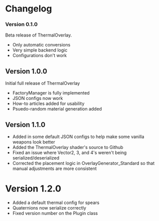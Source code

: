 # Changelog

### Version 0.1.0

Beta release of ThermalOverlay. 
 - Only automatic conversions
 - Very simple backend logic
 - Configurations don't work

## Version 1.0.0

Initial full release of ThermalOverlay
 - FactoryManager is fully implemented
 - JSON configs now work
 - How-to articles added for usability
 - Psuedo-random material generation added

## Version 1.1.0

 - Added in some default JSON configs to help make some vanilla weapons look better
 - Added the ThermalOverlay shader's source to Github
 - Fixed an issue where Vector2, 3, and 4's weren't being serialized/deserialized
 - Corrected the placement logic in OverlayGenerator_Standard so that manual adjustments are more consistent

# Version 1.2.0

 - Added a default thermal config for spears
 - Quaternions now serialize correctly
 - Fixed version number on the Plugin class
